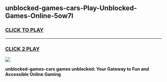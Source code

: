 
## unblocked-games-cars-Play-Unblocked-Games-Online-5ow7l
<h3>
<a href="https://premium76.site?title=unblocked-games-cars&ref=24A">CLICK TO PLAY</a></h3>
<hr>

<h3>
<a href="https://premium76.site?title=unblocked-games-cars&ref=24A">CLICK 2 PLAY</a>
  
</h3>

<a href="https://premium76.site?title=unblocked-games-cars&ref=24A"><img src="https://clearcache.store/games.png"></a>


**unblocked-games-cars games unblocked: Your Gateway to Fun and Accessible Online Gaming**
